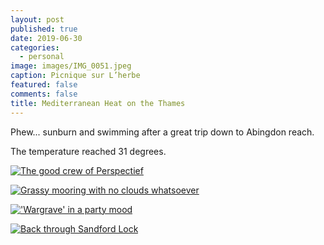 ```yaml
---
layout: post
published: true
date: 2019-06-30
categories:
  - personal
image: images/IMG_0051.jpeg
caption: Picnique sur L’herbe
featured: false
comments: false
title: Mediterranean Heat on the Thames
---
```

Phew... sunburn and swimming after a great trip down to Abingdon reach.

The temperature reached 31 degrees.

[![The good crew of Perspectief]({{site.baseurl}}/images/2019/06/crew_danistellachrismick.jpeg)]({{site.baseurl}}/images/2019/06/crew_danistellachrismick.jpeg)

[![Grassy mooring with no clouds whatsoever]({{site.baseurl}}/images/2019/06/IMG_0048.jpg)]({{site.baseurl}}/images/2019/06/IMG_0048.jpg)

[!['Wargrave' in a party mood]({{site.baseurl}}/images/2019/06/IMG_0053.jpg)]({{site.baseurl}}/images/2019/06/IMG_0053.jpg)

[![Back through Sandford Lock]({{site.baseurl}}/images/2019/06/atsandfordlock.jpeg)]({{site.baseurl}}/images/2019/06/atsandfordlock.jpeg)
